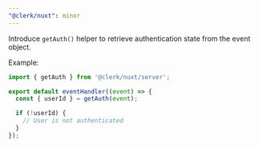 ```yaml
---
"@clerk/nuxt": minor
---
```


Introduce `getAuth()` helper to retrieve authentication state from the event object.

Example:

```ts
import { getAuth } from '@clerk/nuxt/server';

export default eventHandler((event) => {
  const { userId } = getAuth(event);

  if (!userId) {
    // User is not authenticated
  }
});
```

